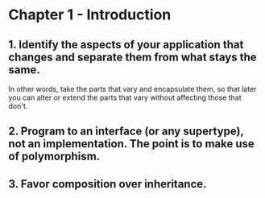 # Chapter 1 - Introduction
## 1. Identify the aspects of your application that changes and separate them from what stays the same.
In other words, take the parts that vary and encapsulate them, so that later you can alter or extend the parts that vary without affecting those that don't.

## 2. Program to an interface (or any supertype), not an implementation. The point is to make use of polymorphism.

## 3. Favor composition over inheritance.